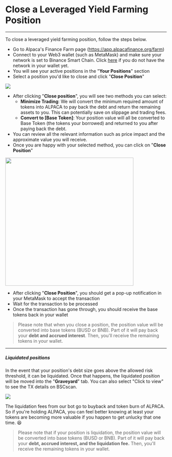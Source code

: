 # Close a Leveraged Yield Farming Position

*** 

To close a leveraged yield farming position, follow the steps below.
* Go to Alpaca's Finance Farm page (https://app.alpacafinance.org/farm)
* Connect to your Web3 wallet (such as MetaMask) and make sure your network is set to Binance Smart Chain. Click [here](https://academy.binance.com/en/articles/connecting-metamask-to-binance-smart-chain) if you do not have the network in your wallet yet.
* You will see your active positions in the "**Your Positions**" section
* Select a position you'd like to close and click "**Close Position**"

![](https://pic.imgdb.cn/item/60fa2cac5132923bf88a1303.png)

* After clicking "**Close position**", you will see two methods you can select:
  - **Minimize Trading**:  We will convert the minimum required amount of tokens into ALPACA to pay back the debt and return the remaining assets to you. This can potentially save on slippage and trading fees.
  - **Convert to [Base Token]**: Your position value will all be converted to Base Token (the tokens your borrowed) and returned to you after paying back the debt.
* You can review all the relevant information such as price impact and the approximate value you will receive.
* Once you are happy with your selected method, you can click on "**Close Position**"

<img src="https://pic.imgdb.cn/item/60fa2d365132923bf88bb31e.png" width="400" height="400" />

* After clicking "**Close Position**", you should get a pop-up notification in your MetaMask to accept the transaction
* Wait for the transaction to be processed
* Once the transaction has gone through, you should receive the base tokens back in your wallet

> Please note that when you close a position, the position value will be converted into base tokens (BUSD or BNB). Part of it will pay back your **debt and accrued interest**. Then, you'll receive the remaining tokens in your wallet.

*** 

##### Liquidated positions

In the event that your position's debt size goes above the allowed risk threshold, it can be liquidated. Once that happens, the liquidated position will be moved into the "**Graveyard**" tab. You can also select "Click to view" to see the TX details on BSCscan.

![](https://pic.imgdb.cn/item/60fa2e1e5132923bf88e73a7.jpg)

The liquidation fees from our bot go to buyback and token burn of ALPACA. So if you're holding ALPACA, you can feel better knowing at least your tokens are becoming more valuable if you happen to get unlucky that one time. 😆

> Please note that if your position is liquidation, the position value will be converted into base tokens (BUSD or BNB). Part of it will pay back your **debt, accrued interest, and the liquidation fee.** Then, you'll receive the remaining tokens in your wallet.